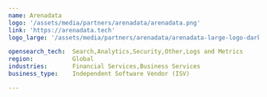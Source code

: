 ```yaml
---
name: Arenadata
logo: '/assets/media/partners/arenadata/arenadata.png'
link: 'https://arenadata.tech'
logo_large: '/assets/media/partners/arenadata/arenadata-large-logo-dark.svg'

opensearch_tech:  Search,Analytics,Security,Other,Logs and Metrics
region:           Global
industries:       Financial Services,Business Services
business_type:    Independent Software Vendor (ISV)

---
```

